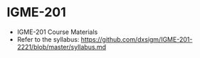 # IGME-201
- IGME-201 Course Materials
- Refer to the syllabus: https://github.com/dxsigm/IGME-201-2221/blob/master/syllabus.md
